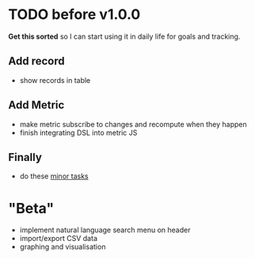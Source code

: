 TODO before v1.0.0
==================

**Get this sorted** so I can start using it in daily life for goals and tracking.

## Add record
 - show records in table

## Add Metric
 - make metric subscribe to changes and recompute when they happen
 - finish integrating DSL into metric JS

## Finally
 - do these [minor tasks](https://github.com/liamzebedee/metric/milestones/v1.0.0%20%22ALPHA%22) 


"Beta"
======

 - implement natural language search menu on header
 - import/export CSV data
 - graphing and visualisation